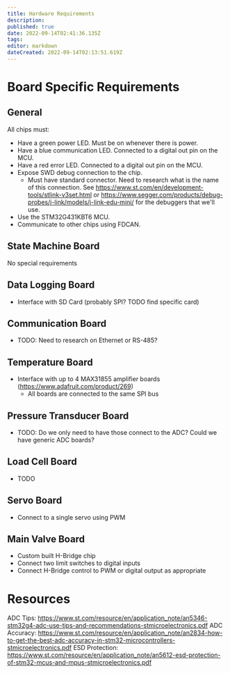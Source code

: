 ```yaml
---
title: Hardware Requirements
description: 
published: true
date: 2022-09-14T02:41:36.135Z
tags: 
editor: markdown
dateCreated: 2022-09-14T02:13:51.619Z
---
```



# Board Specific Requirements
## General
All chips must:
- Have a green power LED. Must be on whenever there is power.
- Have a blue communication LED. Connected to a digital out pin on the MCU.
- Have a red error LED. Connected to a digital out pin on the MCU.
- Expose SWD debug connection to the chip.
  - Must have standard connector. Need to research what is the name of this connection. See https://www.st.com/en/development-tools/stlink-v3set.html or https://www.segger.com/products/debug-probes/j-link/models/j-link-edu-mini/ for the debuggers that we'll use.
- Use the STM32G431KBT6 MCU.
- Communicate to other chips using FDCAN.

## State Machine Board
No special requirements

## Data Logging Board
- Interface with SD Card (probably SPI? TODO find specific card)

## Communication Board
- TODO: Need to research on Ethernet or RS-485?

## Temperature Board
- Interface with up to 4 MAX31855 amplifier boards (https://www.adafruit.com/product/269)
  - All boards are connected to the same SPI bus
  
## Pressure Transducer Board
- TODO: Do we only need to have those connect to the ADC? Could we have generic ADC boards?

## Load Cell Board
- TODO

## Servo Board
- Connect to a single servo using PWM

## Main Valve Board
- Custom built H-Bridge chip
- Connect two limit switches to digital inputs
- Connect H-Bridge control to PWM or digital output as appropriate

# Resources
ADC Tips: https://www.st.com/resource/en/application_note/an5346-stm32g4-adc-use-tips-and-recommendations-stmicroelectronics.pdf
ADC Accuracy: https://www.st.com/resource/en/application_note/an2834-how-to-get-the-best-adc-accuracy-in-stm32-microcontrollers-stmicroelectronics.pdf
ESD Protection: https://www.st.com/resource/en/application_note/an5612-esd-protection-of-stm32-mcus-and-mpus-stmicroelectronics.pdf